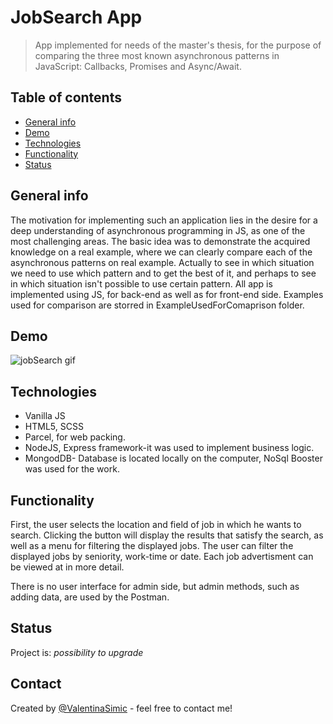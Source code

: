 # JobSearch App
> App implemented for needs of the master's thesis, for the purpose of comparing the three most known asynchronous patterns in JavaScript: Callbacks, Promises and Async/Await.

## Table of contents
* [General info](#general-info)
* [Demo](#demo)
* [Technologies](#technologies)
* [Functionality](#functionality)
* [Status](#status)


## General info
The motivation for implementing such an application lies in the desire for a deep understanding of asynchronous programming in JS, 
as one of the most challenging areas. The basic idea was to demonstrate the acquired knowledge on a real example,
where we can clearly compare each of the asynchronous patterns on real example. Actually to see in which situation we need to use which pattern and 
to get the best of it, and perhaps to see in which situation isn't possible to use certain pattern.
All app is implemented using JS, for back-end as well as for front-end side.
Examples used for comparison are storred in ExampleUsedForComaprison folder.

## Demo
![jobSearch gif](./demo/jobSearch.gif) 


## Technologies
* Vanilla JS
* HTML5, SCSS
* Parcel, for web packing.
* NodeJS, Express framework-it was used to implement business logic.
* MongodDB- Database is located locally on the computer, NoSql Booster was used for the work.


## Functionality
First, the user selects the location and field of job in which he wants to search.
Clicking the button will display the results that satisfy the search, as well as a menu for filtering the displayed jobs.
The user can filter the displayed jobs by seniority, work-time or date. Each job advertisment can be viewed at in more detail.

There is no user interface for admin side, 
but admin methods, such as adding data, are used by the Postman.

## Status
Project is: _possibility to upgrade_


## Contact
Created by [@ValentinaSimic](https://github.com/ValentinaSimic) - feel free to contact me!




